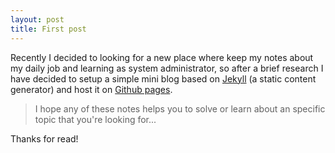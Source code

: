 ```yaml
---
layout: post
title: First post
---
```


Recently I decided to looking for a new place where keep my notes about my daily job and learning as system administrator, so after a brief research I have decided to setup a simple mini blog based on [Jekyll](http://jekyllrb.com) (a static content generator) and host it on [Github pages](http://pages.github.com).

> I hope any of these notes helps you to solve or learn about an specific topic that you're looking for...  

Thanks for read!
